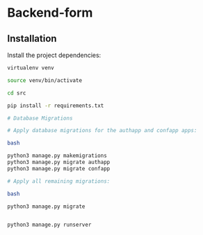 # Backend-form

## Installation

Install the project dependencies:

```bash
virtualenv venv

source venv/bin/activate

cd src

pip install -r requirements.txt

# Database Migrations

# Apply database migrations for the authapp and confapp apps:

bash

python3 manage.py makemigrations
python3 manage.py migrate authapp
python3 manage.py migrate confapp

# Apply all remaining migrations:

bash

python3 manage.py migrate


python3 manage.py runserver



